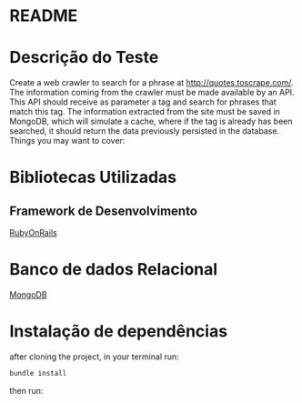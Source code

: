 # README

# Descrição do Teste
Create a web crawler to search for a phrase at http://quotes.toscrape.com/.
The information coming from the crawler must be made available by an API. This API should receive as
parameter a tag and search for phrases that match this tag.
The information extracted from the site must be saved in MongoDB, which will simulate a cache, where if the tag is already
has been searched, it should return the data previously persisted in the database.
Things you may want to cover:

# Bibliotecas Utilizadas
## Framework de Desenvolvimento
[RubyOnRails](https://rubyonrails.org/)

# Banco de dados Relacional
[MongoDB](https://www.mongodb.com/)

# Instalação de dependências
after cloning the project, in your terminal run:
```bash
bundle install
```
then run:
